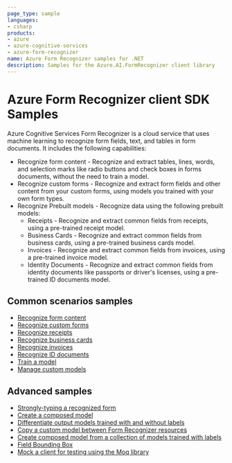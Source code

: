 ```yaml
---
page_type: sample
languages:
- csharp
products:
- azure
- azure-cognitive-services
- azure-form-recognizer
name: Azure Form Recognizer samples for .NET
description: Samples for the Azure.AI.FormRecognizer client library
---
```


# Azure Form Recognizer client SDK Samples
Azure Cognitive Services Form Recognizer is a cloud service that uses machine learning to recognize form fields, text, and tables in form documents. It includes the following capabilities:

- Recognize form content - Recognize and extract tables, lines, words, and selection marks like radio buttons and check boxes in forms documents, without the need to train a model.
- Recognize custom forms - Recognize and extract form fields and other content from your custom forms, using models you trained with your own form types.
- Recognize Prebuilt models - Recognize data using the following prebuilt models:
  - Receipts - Recognize and extract common fields from receipts, using a pre-trained receipt model.
  - Business Cards - Recognize and extract common fields from business cards, using a pre-trained business cards model.
  - Invoices - Recognize and extract common fields from invoices, using a pre-trained invoice model.
  - Identity Documents - Recognize and extract common fields from identity documents like passports or driver's licenses, using a pre-trained ID documents model.

## Common scenarios samples
- [Recognize form content](https://github.com/Azure/azure-sdk-for-net/tree/master/sdk/formrecognizer/Azure.AI.FormRecognizer/samples/Sample1_RecognizeFormContent.md)
- [Recognize custom forms](https://github.com/Azure/azure-sdk-for-net/tree/master/sdk/formrecognizer/Azure.AI.FormRecognizer/samples/Sample2_RecognizeCustomForms.md)
- [Recognize receipts](https://github.com/Azure/azure-sdk-for-net/tree/master/sdk/formrecognizer/Azure.AI.FormRecognizer/samples/Sample3_RecognizeReceipts.md)
- [Recognize business cards](https://github.com/Azure/azure-sdk-for-net/blob/master/sdk/formrecognizer/Azure.AI.FormRecognizer/samples/Sample9_RecognizeBusinessCards.md)
- [Recognize invoices](https://github.com/Azure/azure-sdk-for-net/blob/master/sdk/formrecognizer/Azure.AI.FormRecognizer/samples/Sample10_RecognizeInvoices.md)
- [Recognize ID documents](https://github.com/Azure/azure-sdk-for-net/blob/master/sdk/formrecognizer/Azure.AI.FormRecognizer/samples/Sample11_RecognizeIDDocuments.md)
- [Train a model](https://github.com/Azure/azure-sdk-for-net/tree/master/sdk/formrecognizer/Azure.AI.FormRecognizer/samples/Sample5_TrainModel.md)
- [Manage custom models](https://github.com/Azure/azure-sdk-for-net/tree/master/sdk/formrecognizer/Azure.AI.FormRecognizer/samples/Sample6_ManageCustomModels.md)

## Advanced samples
- [Strongly-typing a recognized form](https://github.com/Azure/azure-sdk-for-net/tree/master/sdk/formrecognizer/Azure.AI.FormRecognizer/samples/Sample4_StronglyTypingARecognizedForm.md)
- [Create a composed model](https://github.com/Azure/azure-sdk-for-net/tree/master/sdk/formrecognizer/Azure.AI.FormRecognizer/samples/Sample8_ModelCompose.md)
- [Differentiate output models trained with and without labels](https://github.com/Azure/azure-sdk-for-net/blob/master/sdk/formrecognizer/Azure.AI.FormRecognizer/tests/samples/Sample10_DifferentiateOutputModelsTrainedWithAndWithoutLabels.cs)
- [Copy a custom model between Form Recognizer resources](https://github.com/Azure/azure-sdk-for-net/tree/master/sdk/formrecognizer/Azure.AI.FormRecognizer/samples/Sample7_CopyCustomModel.md)
- [Create composed model from a collection of models trained with labels](https://github.com/Azure/azure-sdk-for-net/tree/master/sdk/formrecognizer/Azure.AI.FormRecognizer/samples/Sample8_ModelCompose.md)
- [Field Bounding Box](https://github.com/Azure/azure-sdk-for-net/tree/master/sdk/formrecognizer/Azure.AI.FormRecognizer/tests/samples/Sample9_FieldBoundingBox.cs)
- [Mock a client for testing using the Moq library](https://github.com/Azure/azure-sdk-for-net/blob/master/sdk/formrecognizer/Azure.AI.FormRecognizer/samples/Sample_MockClient.md)
